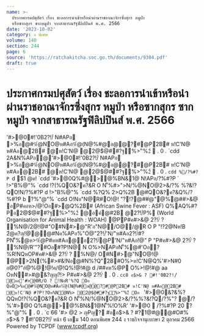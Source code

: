 ```yaml
---
name: >-
  ประกาศกรมปศุสัตว์ เรื่อง ชะลอการนำเข้าหรือนำผ่านราชอาณาจักรซึ่งสุกร หมูป่า
  หรือซากสุกร ซากหมูป่า จากสาธารณรัฐฟิลิปปินส์ พ.ศ. 2566
date: '2023-10-02'
category: ง พิเศษ
volume: 140
section: 244
page: 6
source: 'https://ratchakitcha.soc.go.th/documents/9304.pdf'
draft: true
---
```


# ประกาศกรมปศุสัตว์ เรื่อง ชะลอการนำเข้าหรือนำผ่านราชอาณาจักรซึ่งสุกร หมูป่า หรือซากสุกร ซากหมูป่า จากสาธารณรัฐฟิลิปปินส์ พ.ศ. 2566

'#>@0#!'0B2?!/์ N#APอ >%อ@#%ํ@NO@ห#Aอ%ํ@(N@%#@อ@@?#@P2B# ห!C'N@ ห#Aอ@2B# @ห!C'N@ @2@$@##?ฐิ%>''ิ%2์  . 0 . `cdd 2A&N%APอ@'#>@0#!'0B2?!/์ N#APอ >%อ@#%ํ@NO@ห#Aอ%ํ@(N@%#@อ@@?#@P2B# ห!C'N@ ห#Aอ@2B# @ห!C'N@ @2@$@##?ฐิ%>''ิ%2์  . 0 . `cdd %/?%#?P `d $1 @ค! `cdd '#>@0Q%#@>@%BN&1@ N!APอ/?%#?P ` !>"B%@"% `cdd !?(%QO&?ค?&R O N'็%#>">N/%@NO@2>&/?% %?&!?QO!N/?%#?P d !>"B%@"% `cdd %?Q% 2>Q%2B @#QO&?ค?&Q%/?%#?P b ?%"@"% `cdd O!Nอ"N@R#O!@! "?!?@##@"@%@##>&@ อP#คอห>/@!์Oอ#>@Q%2B# (African Swine Fever : ASF) Q%AQ%#?Pอ2@$@##?ฐิ%>''ิ%2์ @อค์@#2B @2?!/์P% (World Organisation for Animal Health : WOAH) @PP#ค#>&@ 2?!/์ ? %N@/2@!@#"O#N#>@"R'อ"N@/O@/@R O P "!?2@Nห!B 2ํ@ค?ญ!@@@#Nค%APอ%"O@"2?!/์'N/"ห#Aอ2?!/์#?PN'็%@ห>%ํ@P#คห#Aอ@อ2?!/์@P'N/"ห#Aอ!@" P "P#ค#>&@ 2?!/์ ? %N@/R'"?#Oอ#?P!N@ N O%>NAPอN'็%@#'Oอ?%R!NQหOP#ค#>&@ 2?!/์ ? %N@/ O#N#>@"NO@!@ @P>2N(%#>#&!Nอ@#N%?Q"2B#O%>ห!C'N@Q%'#>N#0 อ@0?"อํ@%@!@!ค/@!Q%!@!#@ d /##คห%@P O%>!@!#@ aa OหN#>#@&?ญญ?!> P#ค#>&@ 2?!/์  . 0 . `cc8 อ$>& ? #!'0B2?!/์ @ออ'#>@0R/O ? !NอR'%?Q Oอ _ QหO>%อ@#%ํ@NO@ห#Aอ%ํ@(N@%#@อ@@?#@P2B# ห!C'N@ ห#Aอ@2B# @ห!C'N@ #?P!?Oห%Nํ@N%> @2@$@##?ฐิ%>''ิ%2์ Oอ ` '#>@0&?&%?QQหO!?(%QO&?ค?&R O N'็%N/%@NO@2>&/?%%?&!?Q/?%"? @/?%'#>@0 Q%#@>@%BN&1@N'็%!O%R' '#>@0  /?%#?P 20 ?%"@"%  . 0 . `c 66 '#> @2 > ญPญ? #ออ$>& ? #?1@#@@#O#% อ$>& ? #!'0B2?!/์ หน้า 6 เลม 140 ตอนพิเศษ 244 ง ราชกิจจานุเบกษา 2 ตุลาคม 2566 Powered by TCPDF (www.tcpdf.org)
